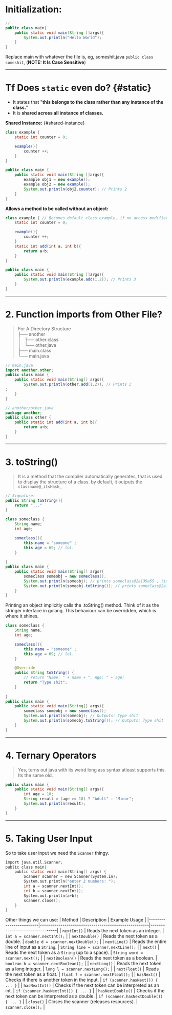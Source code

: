 # Initialization: 

<link rel="stylesheet" href="/home/nathan/Projects/dev/dino.css">

```java
//
public class main{
    public static void main(String []args){
        System.out.println("Hello World");
    }
}
```
Replace main with whatever the file is, eg, someshit.java `public class someshit`, (__NOTE: It Is Case Sensitive__)

--- 

# Tf Does `static` even do?  {#static}

- It states that "__this belongs to the class rather than any instance of the class.__"  
- It is __shared across all instance of classes.__

__Shared Instance:__ {#shared-instance}
```java
class example {
    static int counter = 0;

    example(){
        counter ++;
    }
}

public class main {
    public static void main(String []args){
        example obj1 = new example();
        example obj2 = new example();
        System.out.println(obj2.counter); // Prints 2
    }
}
```

__Allows a method to be called without an object:__ 
```java
class example { // Becomes default class example, if no access modifier is mentioned, default is implicit
    static int counter = 0;

    example(){
        counter ++;
    }
    static int add(int a, int b){
        return a+b;
    }
}

public class main {
    public static void main(String []args){
        System.out.println(example.add(1,2)); // Prints 3
    }
}
```
---

# 2. Function imports from Other File?
> For A Directory Structure   
├── another   
│   ├── other.class  
│   └── other.java  
├── main.class  
└── main.java  

```java
// main.java
import another.other;
public class main {
    public static void main(String[] args){
        System.out.println(other.add(1,2)); // Prints 3
;
    }
}

```

```java
// another/other.java
package another;
public class other {
    public static int add(int a, int b){
        return a+b;
    }
}
```
---

# 3. toString() 
> It is a method that the compiler automatically generates, that is used to display the structure of a class.
by default, it outputs the `classname@_itsHash_`
```java
// Signature:
public String toString(){
    return "..."
}
```
```java
class someclass {
    String name;
    int age;

    someclass(){
        this.name = "someone" ;
        this.age = 69; // lol.
    }
    
}
public class main {
    public static void main(String[] args){
        someclass someobj = new someclass();
        System.out.println(someobj); // prints someclass@2a139a55 , (implicitly calls .toString())
        System.out.println(someobj.toString()); // prints someclass@2a139a55 
    }
}
```
Printing an object implicitly calls the .toString() method. Think of it as the stringer interface in golang. This behaviour can be overridden, which is where it shines. 

``` java
class someclass {
    String name;
    int age;

    someclass(){
        this.name = "someone" ;
        this.age = 69; // lol.
    }

    @Override
    public String toString() {
        // return "Name: " + name + ", Age: " + age;
        return "Type shit";
    }
    
}
public class main {
    public static void main(String[] args){
        someclass someobj = new someclass();
        System.out.println(someobj); // Outputs: Type shit
        System.out.println(someobj.toString()); // Outputs: Type shit 
    }
}
```
---

# 4. Ternary Operators 


> Yes, turns out java with its weird long ass syntax atleast supports this. Its the same old.

```java
public class main {
    public static void main(String[] args){
        int age = 18;
        String result = (age >= 18) ? "Adult" : "Minor";
        System.out.println(result); 
    }
}
```
---


# 5. Taking User Input

So to take user input we need the `Scanner` thingy.

```c
import java.util.Scanner;
public class main{
    public static void main(String[] args) {
        Scanner scanner = new Scanner(System.in);
        System.out.println("enter 2 numbers: ");
        int a = scanner.nextInt();
        int b = scanner.nextInt();
        System.out.println(a+b);
        scanner.close();
    }
}
```

Other things we can use:
| Method                 | Description                                         | Example Usage                  |
|------------------------|-----------------------------------------------------|--------------------------------|
| `nextInt()`            | Reads the next token as an integer.                 | `int a = scanner.nextInt();`  |
| `nextDouble()`         | Reads the next token as a double.                   | `double d = scanner.nextDouble();` |
| `nextLine()`           | Reads the entire line of input as a `String`.       | `String line = scanner.nextLine();` |
| `next()`               | Reads the next token as a `String` (up to a space). | `String word = scanner.next();` |
| `nextBoolean()`        | Reads the next token as a boolean.                  | `boolean b = scanner.nextBoolean();` |
| `nextLong()`           | Reads the next token as a long integer.             | `long l = scanner.nextLong();` |
| `nextFloat()`          | Reads the next token as a float.                    | `float f = scanner.nextFloat();` |
| `hasNext()`            | Checks if there is another token in the input.      | `if (scanner.hasNext()) { ... }` |
| `hasNextInt()`         | Checks if the next token can be interpreted as an int. | `if (scanner.hasNextInt()) { ... }` |
| `hasNextDouble()`      | Checks if the next token can be interpreted as a double. | `if (scanner.hasNextDouble()) { ... }` |
| `close()`              | Closes the scanner (releases resources).            | `scanner.close();`            |

